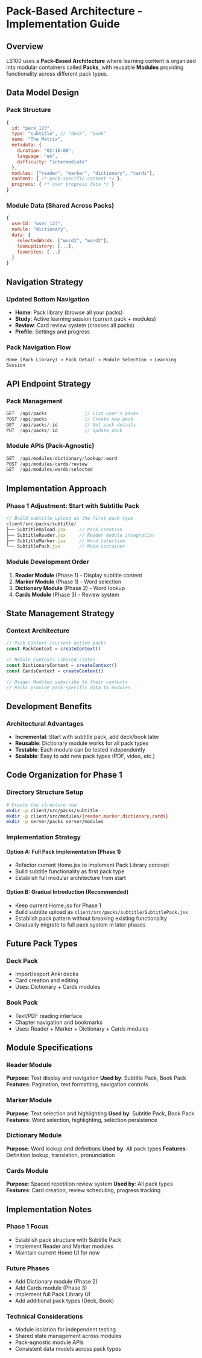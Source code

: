 # Pack-Based Architecture - Implementation Guide

## Overview
LS100 uses a **Pack-Based Architecture** where learning content is organized into modular containers called **Packs**, with reusable **Modules** providing functionality across different pack types.

## Data Model Design

### Pack Structure
```javascript
{
  id: "pack_123",
  type: "subtitle", // "deck", "book"
  name: "The Matrix",
  metadata: {
    duration: "02:16:00",
    language: "en", 
    difficulty: "intermediate"
  },
  modules: ["reader", "marker", "dictionary", "cards"],
  content: { /* pack-specific content */ },
  progress: { /* user progress data */ }
}
```

### Module Data (Shared Across Packs)
```javascript
{
  userId: "user_123",
  module: "dictionary",
  data: {
    selectedWords: ["word1", "word2"],
    lookupHistory: [...],
    favorites: [...]
  }
}
```

## Navigation Strategy

### Updated Bottom Navigation
- **Home**: Pack library (browse all your packs)
- **Study**: Active learning session (current pack + modules)
- **Review**: Card review system (crosses all packs)
- **Profile**: Settings and progress

### Pack Navigation Flow
```
Home (Pack Library) → Pack Detail → Module Selection → Learning Session
```

## API Endpoint Strategy

### Pack Management
```javascript
GET  /api/packs              // List user's packs
POST /api/packs              // Create new pack
GET  /api/packs/:id          // Get pack details
PUT  /api/packs/:id          // Update pack
```

### Module APIs (Pack-Agnostic)
```javascript
GET  /api/modules/dictionary/lookup/:word
POST /api/modules/cards/review
GET  /api/modules/words/selected
```

## Implementation Approach

### Phase 1 Adjustment: Start with Subtitle Pack
```javascript
// Build subtitle upload as the first pack type
client/src/packs/subtitle/
├── SubtitleUpload.jsx     // Pack creation
├── SubtitleReader.jsx     // Reader module integration
├── SubtitleMarker.jsx     // Word selection
└── SubtitlePack.jsx       // Main container
```

### Module Development Order
1. **Reader Module** (Phase 1) - Display subtitle content
2. **Marker Module** (Phase 1) - Word selection  
3. **Dictionary Module** (Phase 2) - Word lookup
4. **Cards Module** (Phase 3) - Review system

## State Management Strategy

### Context Architecture
```javascript
// Pack Context (current active pack)
const PackContext = createContext()

// Module Contexts (shared state)
const DictionaryContext = createContext()
const CardsContext = createContext()

// Usage: Modules subscribe to their contexts
// Packs provide pack-specific data to modules
```

## Development Benefits

### Architectural Advantages
- **Incremental**: Start with subtitle pack, add deck/book later
- **Reusable**: Dictionary module works for all pack types
- **Testable**: Each module can be tested independently  
- **Scalable**: Easy to add new pack types (PDF, video, etc.)

## Code Organization for Phase 1

### Directory Structure Setup
```bash
# Create the structure now
mkdir -p client/src/packs/subtitle
mkdir -p client/src/modules/{reader,marker,dictionary,cards}
mkdir -p server/packs server/modules
```

### Implementation Strategy

#### Option A: Full Pack Implementation (Phase 1)
- Refactor current Home.jsx to implement Pack Library concept
- Build subtitle functionality as first pack type
- Establish full modular architecture from start

#### Option B: Gradual Introduction (Recommended)
- Keep current Home.jsx for Phase 1
- Build subtitle upload as `client/src/packs/subtitle/SubtitlePack.jsx`
- Establish pack pattern without breaking existing functionality
- Gradually migrate to full pack system in later phases

## Future Pack Types

### Deck Pack
- Import/export Anki decks
- Card creation and editing
- Uses: Dictionary + Cards modules

### Book Pack  
- Text/PDF reading interface
- Chapter navigation and bookmarks
- Uses: Reader + Marker + Dictionary + Cards modules

## Module Specifications

### Reader Module
**Purpose**: Text display and navigation
**Used by**: Subtitle Pack, Book Pack
**Features**: Pagination, text formatting, navigation controls

### Marker Module
**Purpose**: Text selection and highlighting
**Used by**: Subtitle Pack, Book Pack  
**Features**: Word selection, highlighting, selection persistence

### Dictionary Module
**Purpose**: Word lookup and definitions
**Used by**: All pack types
**Features**: Definition lookup, translation, pronunciation

### Cards Module
**Purpose**: Spaced repetition review system
**Used by**: All pack types
**Features**: Card creation, review scheduling, progress tracking

## Implementation Notes

### Phase 1 Focus
- Establish pack structure with Subtitle Pack
- Implement Reader and Marker modules
- Maintain current Home UI for now

### Future Phases
- Add Dictionary module (Phase 2)
- Add Cards module (Phase 3)
- Implement full Pack Library UI
- Add additional pack types (Deck, Book)

### Technical Considerations
- Module isolation for independent testing
- Shared state management across modules
- Pack-agnostic module APIs
- Consistent data models across pack types 